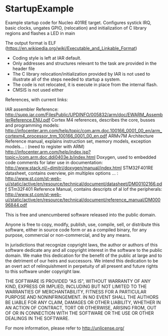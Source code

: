 # StartupExample
Example startup code for Nucleo 401RE target.
Configures systick IRQ, basic clocks, ungates GPIO, (relocation) and initialization of C library regions and flashes a LED in main

The output format is ELF (https://en.wikipedia.org/wiki/Executable_and_Linkable_Format)


- Coding style is left at IAR default.
- Only addresses and structures relevant to the task are provided in the header file
- The C library relocation/initialization provided by IAR is not used to illustrate all of the steps needed to startup a system. 
- The code is not relocated, it is execute in place from the internal flash.
- CMSIS is not used either

References, with current links:

IAR assembler Reference: http://supp.iar.com/FilesPublic/UPDINFO/005832/arm/doc/EWARM_AssemblerReference.ENU.pdf
Cortex M4 references, describes the core, busses and programming models:         http://infocenter.arm.com/help/topic/com.arm.doc.100166_0001_00_en/arm_cortexm4_processor_trm_100166_0001_00_en.pdf
ARMv7M Architecture Reference manual, explains instruction set, memory models, exception models...  : (need to register with ARM)   http://infocenter.arm.com/help/index.jsp?topic=/com.arm.doc.ddi0403e.b/index.html
Doxygen, used to embedded code comments for later use in documentation:   http://www.stack.nl/~dimitri/doxygen/manual/index.html
STM32F401RE datasheet, contains overview, pin multiplex options ... :        http://www.st.com/st-web-ui/static/active/en/resource/technical/document/datasheet/DM00102166.pdf
STm32F401 Reference Manual, contains descripts of al lof the peripherals:        http://www.st.com/st-web-ui/static/active/en/resource/technical/document/reference_manual/DM00096844.pdf



This is free and unencumbered software released into the public domain.

Anyone is free to copy, modify, publish, use, compile, sell, or
distribute this software, either in source code form or as a compiled
binary, for any purpose, commercial or non-commercial, and by any
means.

In jurisdictions that recognize copyright laws, the author or authors
of this software dedicate any and all copyright interest in the
software to the public domain. We make this dedication for the benefit
of the public at large and to the detriment of our heirs and
successors. We intend this dedication to be an overt act of
relinquishment in perpetuity of all present and future rights to this
software under copyright law.

THE SOFTWARE IS PROVIDED "AS IS", WITHOUT WARRANTY OF ANY KIND,
EXPRESS OR IMPLIED, INCLUDING BUT NOT LIMITED TO THE WARRANTIES OF
MERCHANTABILITY, FITNESS FOR A PARTICULAR PURPOSE AND NONINFRINGEMENT.
IN NO EVENT SHALL THE AUTHORS BE LIABLE FOR ANY CLAIM, DAMAGES OR
OTHER LIABILITY, WHETHER IN AN ACTION OF CONTRACT, TORT OR OTHERWISE,
ARISING FROM, OUT OF OR IN CONNECTION WITH THE SOFTWARE OR THE USE OR
OTHER DEALINGS IN THE SOFTWARE.

For more information, please refer to <http://unlicense.org/>



